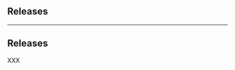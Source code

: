<!-- .slide: id="gitlab_releases" class="vertical-center" -->

<i class="fa-duotone fa-database fa-8x fa-duotone-colors" style="float: right; color: grey;"></i>

## Releases

---

## Releases

XXX

